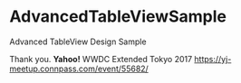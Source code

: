 # AdvancedTableViewSample
Advanced TableView Design Sample

Thank you. **Yahoo!** WWDC Extended Tokyo 2017 
https://yj-meetup.connpass.com/event/55682/
